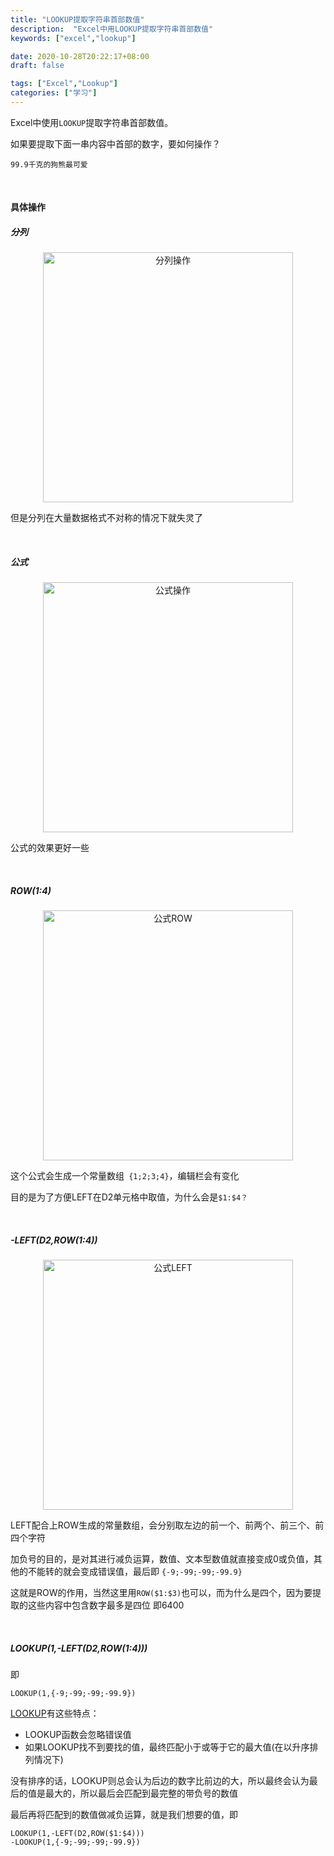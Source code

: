 ```yaml
---
title: "LOOKUP提取字符串首部数值"
description:  "Excel中用LOOKUP提取字符串首部数值"
keywords: ["excel","lookup"]

date: 2020-10-28T20:22:17+08:00
draft: false

tags: ["Excel","Lookup"]
categories: ["学习"]
---
```




Excel中使用`LOOKUP`提取字符串首部数值。

<!--more-->

如果要提取下面一串内容中首部的数字，要如何操作？

`99.9千克的狗熊最可爱`

&nbsp;

#### 具体操作

##### 分列

<center>
    <img class="jf-image-shadow" src="/images/gif/excel_lookup_example1.gif" title="分列操作" width="400px" />
</center>


但是分列在大量数据格式不对称的情况下就失灵了

&nbsp;

##### 公式

<center>
    <img class="jf-image-shadow" src="/images/gif/excel_lookup_example2.gif" title="公式操作" width="400px" />
</center>



公式的效果更好一些

&nbsp;



##### ROW($1:$4)

<center>
    <img class="jf-image-shadow" src="/images/gif/excel_row_example1.gif" title="公式ROW" width="400px" />
</center>



这个公式会生成一个常量数组` {1;2;3;4}`，编辑栏会有变化

目的是为了方便LEFT在D2单元格中取值，为什么会是`$1:$4？`

&nbsp;

##### -LEFT(D2,ROW($1:$4))

<center>
    <img class="jf-image-shadow" src="/images/gif/excel_left_example1.gif" title="公式LEFT" width="400px" />
</center>



LEFT配合上ROW生成的常量数组，会分别取左边的前一个、前两个、前三个、前四个字符

加负号的目的，是对其进行减负运算，数值、文本型数值就直接变成0或负值，其他的不能转的就会变成错误值，最后即 `{-9;-99;-99;-99.9}`

这就是ROW的作用，当然这里用`ROW($1:$3)`也可以，而为什么是四个，因为要提取的这些内容中包含数字最多是四位 即6400

&nbsp;

##### LOOKUP(1,-LEFT(D2,ROW($1:$4)))

即

```
LOOKUP(1,{-9;-99;-99;-99.9})
```

[LOOKUP](https://support.microsoft.com/zh-cn/office/lookup-%e5%87%bd%e6%95%b0-446d94af-663b-451d-8251-369d5e3864cb?ui=zh-cn&rs=zh-cn&ad=cn)有这些特点：

- LOOKUP函数会忽略错误值
- 如果LOOKUP找不到要找的值，最终匹配小于或等于它的最大值(在以升序排列情况下)

没有排序的话，LOOKUP则总会认为后边的数字比前边的大，所以最终会认为最后的值是最大的，所以最后会匹配到最完整的带负号的数值

最后再将匹配到的数值做减负运算，就是我们想要的值，即

```
LOOKUP(1,-LEFT(D2,ROW($1:$4)))
-LOOKUP(1,{-9;-99;-99;-99.9})
```


